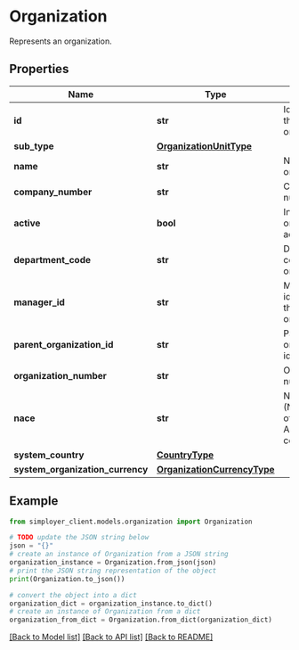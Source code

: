 # Organization

Represents an organization.

## Properties

Name | Type | Description | Notes
------------ | ------------- | ------------- | -------------
**id** | **str** | Identifier of the organization. | [optional] 
**sub_type** | [**OrganizationUnitType**](OrganizationUnitType.md) |  | [optional] 
**name** | **str** | Name of the organization. | [optional] 
**company_number** | **str** | Company number. | [optional] 
**active** | **bool** | Indicates if the organization is active. | [optional] 
**department_code** | **str** | Department code of the organization. | [optional] 
**manager_id** | **str** | Manager&#39;s identifier of the organization. | [optional] 
**parent_organization_id** | **str** | Parent organization identifier. | [optional] [readonly] 
**organization_number** | **str** | Organization number. | [optional] 
**nace** | **str** | NACE (Nomenclature of Economic Activities) code. | [optional] 
**system_country** | [**CountryType**](CountryType.md) |  | [optional] 
**system_organization_currency** | [**OrganizationCurrencyType**](OrganizationCurrencyType.md) |  | [optional] 

## Example

```python
from simployer_client.models.organization import Organization

# TODO update the JSON string below
json = "{}"
# create an instance of Organization from a JSON string
organization_instance = Organization.from_json(json)
# print the JSON string representation of the object
print(Organization.to_json())

# convert the object into a dict
organization_dict = organization_instance.to_dict()
# create an instance of Organization from a dict
organization_from_dict = Organization.from_dict(organization_dict)
```
[[Back to Model list]](../README.md#documentation-for-models) [[Back to API list]](../README.md#documentation-for-api-endpoints) [[Back to README]](../README.md)


